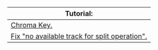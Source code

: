 
| Tutorial:                                                                                                                                       |
| ----------------------------------------------------------------------------------------------------------------------------------------------- |
| [Chroma Key.](https://docs.kdenlive.org/ko/effects_and_filters/video_effects/alpha_mask_keying/chroma_key.html)                                 |
| [Fix "no available track for split operation".](https://www.reddit.com/r/kdenlive/comments/gcjtla/no_available_track_for_split_operation_noob/) |
